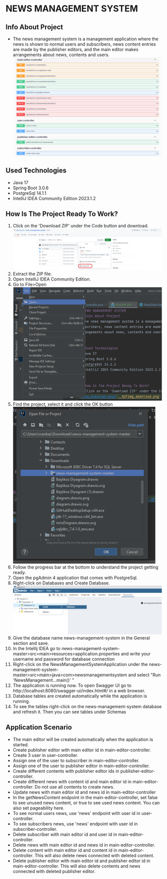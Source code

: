 # NEWS MANAGEMENT SYSTEM
## Info About Project
* The news management system is a management application where the news is shown to normal users and 
subscribers, news content entries are made by the publisher editors, and the main editor makes 
arrangements about news, contents and users. <br /> ![img_swagger.png](img%2Fimg_swagger.png)


## Used Technologies
* Java 17
* Spring Boot 3.0.6
* PostgreSql 14.1.1
* IntelliJ IDEA Community Edition 2023.1.2 


## How Is The Project Ready To Work?
1) Click on the 'Download ZIP' under the Code button and download.
<br /> ![img_download.png](img%2Fimg_download.png)
2) Extract the ZIP file.
3) Open IntelliJ IDEA Community Edition.
4) Go to File>Open
<br /> ![img_open.png](img%2Fimg_open.png)
5) Find the project, select it and click the OK button
<br /> ![img_chooseProject.PNG](img%2Fimg_chooseProject.PNG)
6) Follow the progress bar at the bottom to understand the project getting ready.
7) Open the pgAdmin 4 application that comes with PostgreSql.
8) Right-click on Databases and Create Database.
<br /> ![img_db_create.png](img%2Fimg_db_create.png)
9) Give the database name news-management-system in the General section and save.
10) In the Intellij IDEA go to news-management-system-master>src>main>resources>application.properties and write your username and password for database connection
11) Right-click on the NewsManagementSystemApplication under the news-management-system-master>src>main>java>com>newsmanagementsystem and select "Run 'NewsManagement...main()' "
12) The application is running now. To open Swagger UI go to http://localhost:8080/swagger-ui/index.html#/ in a web browser.
13) Database tables are created automatically while the application is running. 
14) To see the tables right-click on the news-management-system database and refresh it. Then you can see tables under Schemas


## Application Scenario
* The main editor will be created automatically when the application is started.
* Create publisher editor with main editor id in main-editor-controller.
* Create 3 user in user-controller.
* Assign one of the user to subscriber in main-editor-controller. 
* Assign one of the user to publisher editor in main-editor-controller.
* Create different contents with publisher editor ids in publisher-editor-controller.
* Create different news with content id and main editor id in main-editor-controller. Do not use all contents to create news.
* Update news with main editor id and news id in main-editor-controller
* In the getNewsContent endpoint in the main-editor-controller, set false to see unused news content, or true to see used news content.
  You can also set pageability here.
* To see normal users news, use 'news' endpoint with user id in user-controller.
* To see subscribers news, use 'news' endpoint with user id in subscriber-controller.
* Delete subscriber with main editor id and user id in main-editor-controller.
* Delete news with  main editor id and news id in main-editor-controller.
* Delete content with main editor id and content id in main-editor-controller. This will also delete news connected with deleted content.
* Delete publisher editor with main editor id and publisher editor id in main-editor-controller.
This will also delete contents and news connected with deleted publisher editor.
